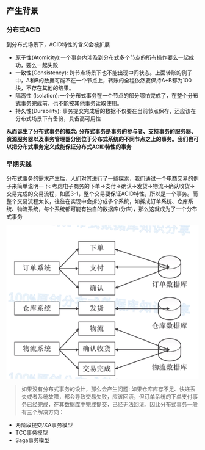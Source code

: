 ## 产生背景
### 分布式ACID
到分布式场景下，ACID特性的含义会被扩展
- 原子性(Atomicity):一个事务内涉及到分布式多个节点的所有操作要么一起成功，要么一起失败
- 一致性(Consistency): 跨节点场景下也不能出现中间状态。上面转账的例子中，A和B的数据可能不在一个节点上，转账的全程依然要保持A+B都为100块，不存在其他的结果。
- 隔离性 (lsolation):一个分布式事务在一个节点的部分哪怕完成了，在整个分布式事务完成前，也不能被其他事务读取使用。
- 持久性(Durability): 事务提交完成后的数据不仅要在当前节点保存，还应该在分布式场景下有备份，具备高可用性

**从而诞生了分布式事务的概念: 分布式事务是事务的参与者、支持事务的服务器、资源服务器以及事务管理器分别位于分布式系统的不同节点之上的事务。我们也可以把分布式事务定义成能保证分布式ACID特性的事务**

### 早期实践
分布式事务的需求产生后，人们对其进行了一些探索，我们通过一个电商交易的例子来简单说明一下: 
考虑电子商务的下单->支付->确认->发货->物流->确认收货->交易完成的交易流程，如图3-1，整个交易要保证ACID特性，所以是一个事务。而整个交易流程太长，往往在实现中会拆分成多个系统，如拆成订单系统、仓库系统、物流系统，每个系统都可能有独自的数据库(分库)，那么这就成为了一个分布式事务

![](./img/%E7%94%B5%E5%95%86%E4%BA%8B%E5%8A%A1.png)

> 如果没有分布式事务的设计，那么会产生问题: 如果仓库库存不足、快递丢失或者系统故障，都会导致交易失败，应该回滚，但订单系统的下单支付事务已经完成，在其数据库中完成提交，已经无法回滚。因此分布式事务一般有三个解决方向：
- 两阶段提交/XA事务模型
- TCC事务模型
- Saga事务模型
